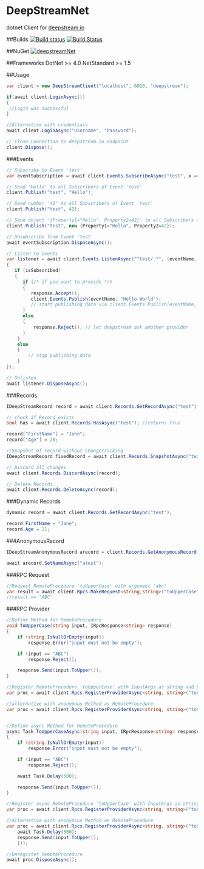 DeepStreamNet
=============

dotnet Client for [deepstream.io](https://deepstream.io)

##Builds
[![Build status](https://ci.appveyor.com/api/projects/status/aj8op4emvlivn7jx/branch/develop?svg=true)](https://ci.appveyor.com/project/schulz3000/deepstreamnet/branch/develop) [![Build Status](https://travis-ci.org/schulz3000/deepstreamNet.svg?branch=develop)](https://travis-ci.org/schulz3000/deepstreamNet)

##NuGet
[![deepstreamNet](https://img.shields.io/nuget/v/deepstreamNet.svg?style=flat)](https://www.nuget.org/packages/deepstreamNet)

##Frameworks
DotNet >= 4.0
NetStandard >= 1.5

##Usage

```csharp
var client = new DeepStreamClient("localhost", 6020, "deepstream");

if(await client.LoginAsync())
{
 //Login was successful   
}

//Alternative with credentials
await client.LoginAsync("Username", "Password");

// Close Connection to deepstream.io endpoint
client.Dispose();
```

###Events

```csharp
// Subscribe to Event 'test'
var eventSubscription = await client.Events.SubscribeAsync("test", x => { Console.WriteLine(x); });

// Send 'Hello' to all Subscribers of Event 'test'
client.Publish("test", "Hello");

// Send number '42' to all Subscribers of Event 'test'
client.Publish("test", 42);

// Send object '{Property1="Hello", Property2=42}' to all Subscribers of Event 'test'
client.Publish("test", new {Property1="Hello", Property2=42});

// Unsubscribe from Event 'test'
await eventSubscription.DisposeAsync();

// Listen to events
var listener = await client.Events.ListenAsync("^test/.*", (eventName, isSubscribed, response) =>
{
   if (isSubscribed)
   {
      if (/* if you want to provide */)
      {
         response.Accept();
         client.Events.Publish(eventName, "Hello World");
         // start publishing data via client.Events.Publish(eventName, /* data */)
      }
      else
      {
          response.Reject(); // let deepstream ask another provider
      }
    }
    else
    {
        // stop publishing data
    }
});

// Unlisten
await listener.DisposeAsync();
```

###Records

```csharp
IDeepStreamRecord record = await client.Records.GetRecordAsync("test");

// check if Record exists
bool has = await client.Records.HasAsync("test"); //returns true

record["FirstName"] = "John";
record["Age"] = 28;

//Snapshot of record without changetracking
IDeepStreamRecord fixedRecord = await client.Records.SnapshotAsync("text");

// Discard all changes
await client.Records.DiscardAsync(record);

// Delete Records
await client.Records.DeleteAsync(record);
```

###Dynamic Records

```csharp
dynamic record = await client.Records.GetRecordAsync("test");

record.FirstName = "Jane";
record.Age = 21;
```

###AnonymousRecord

```csharp
IDeepStreamAnonymousRecord arecord = client.Records.GetAnonymousRecord();

await arecord.SetNameAsync("atest");
```

###RPC Request

```csharp
//Request RemoteProcedure 'toUpperCase' with argument 'abc'
var result = await client.Rpcs.MakeRequest<string,string>("toUpperCase", "abc");
//result == "ABC"
```

###RPC Provider

```csharp
//Define Method for RemoteProcedure
void ToUpperCase(string input, IRpcResponse<string> response)
{
    if (string.IsNullOrEmpty(input))
        response.Error("input must not be empty");

    if (input == "ABC")
        response.Reject();

    response.Send(input.ToUpper());
}

//Register RemoteProcedure 'toUpperCase' with InputArgs as string and Result as string
var proc = await client.Rpcs.RegisterProviderAsync<string, string>("toUpperCase", ToUpperCase);

//alternative with anonymous Method as RemoteProcedure
var proc = await client.Rpcs.RegisterProviderAsync<string, string>("toUpperCase", (input,response)=> response.Send(input.ToUpper()));


//Define async Method for RemoteProcedure
async Task ToUpperCaseAsync(string input, IRpcResponse<string> response)
{
    if (string.IsNullOrEmpty(input))
        response.Error("input must not be empty");

    if (input == "ABC")
        response.Reject();

    await Task.Delay(500);

    response.Send(input.ToUpper());
}

//Register async RemoteProcedure 'toUpperCase' with InputArgs as string and Result as string
var proc = await client.Rpcs.RegisterProviderAsync<string, string>("toUpperCase", ToUpperCaseAsync);

//alternative with anonymous Method as RemoteProcedure
var proc = await client.Rpcs.RegisterProviderAsync<string, string>("toUpperCase", async (input,response)=> {
    await Task.Delay(500);
    response.Send(input.ToUpper();
    }));

//Unregister RemoteProcedure
await proc.DisposeAsync(); 
```